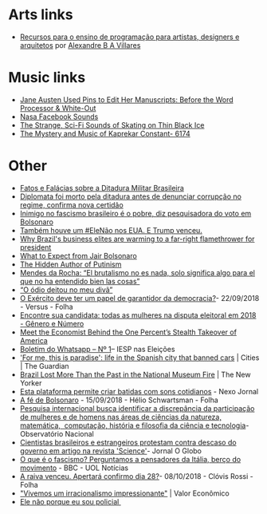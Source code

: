# Arts links

* [Recursos para o ensino de programação para artistas, designers e arquitetos](https://gumroad.com/l/LrVZ) por [Alexandre B A Villares](https://github.com/villares)


# Music links

* [Jane Austen Used Pins to Edit Her Manuscripts: Before the Word Processor & White-Out](http://www.openculture.com/2018/02/jane-austen-used-pins-to-edit-her-manuscripts-before-the-word-processor-white-out.html)
* [Nasa Facebook Sounds](https://www.facebook.com/sound/collection?soundCollectionTab=sound_effects&search=NASA)
* [The Strange, Sci-Fi Sounds of Skating on Thin Black Ice](http://www.openculture.com/2018/02/the-strange-sci-fi-sounds-of-skating-on-thin-black-ice.html)
* [The Mystery and Music of Kaprekar Constant- 6174](http://arabale.com/blog/2014/4/29/the-mystery-and-music-of-kaprekar-constant-6174)


# Other

* [Fatos e Falácias sobre a Ditadura Militar Brasileira](https://medium.com/@leorossatto/fatos-e-fal%C3%A1cias-sobre-a-ditadura-militar-brasileira-2be306ee49f5)
* [Diplomata foi morto pela ditadura antes de denunciar corrupção no regime, confirma nova certidão](https://epoca.globo.com/diplomata-foi-morto-pela-ditadura-antes-de-denunciar-corrupcao-no-regime-confirma-nova-certidao-23089585)
* [Inimigo no fascismo brasileiro é o pobre, diz pesquisadora do voto em Bolsonaro](http://br.rfi.fr/brasil/20180918-inimigo-no-fascismo-brasileiro-e-o-pobre-diz-pesquisadora-do-voto-em-bolsonaro)
* [Também houve um #EleNão nos EUA. E Trump venceu.](https://theintercept.com/2018/09/26/ele-nao-trump-bolsonaro/)
* [Why Brazil's business elites are warming to a far-right flamethrower for president](https://www.reuters.com/article/us-brazil-elections-markets-analysis/why-brazils-business-elites-are-warming-to-a-far-right-flamethrower-for-president-idUSKCN1MB1H2)
* [What to Expect from Jair Bolsonaro](https://www.americasquarterly.org/content/what-expect-jair-bolsonaro)
* [The Hidden Author of Putinism](https://www.theatlantic.com/international/archive/2014/11/hidden-author-putinism-russia-vladislav-surkov/382489/)
* [Mendes da Rocha: “El brutalismo no es nada, solo significa algo para el que no ha entendido bien las cosas”](https://elpais.com/elpais/2018/10/08/icon_design/1539001730_157977.html)
* [“O ódio deitou no meu divã”](https://brasil.elpais.com/brasil/2018/10/10/politica/1539207771_563062.html)
* [O Exército deve ter um papel de garantidor da democracia?](https://www1.folha.uol.com.br/colunas/versus/2018/09/o-exercito-deve-ter-um-papel-de-garantidor-da-democracia.shtml)- 22/09/2018 - Versus - Folha
* [Encontre sua candidata: todas as mulheres na disputa eleitoral em 2018 - Gênero e Número](http://www.generonumero.media/encontre-sua-candidata-todas-as-mulheres-na-disputa-eleitoral-em-2018/)
* [Meet the Economist Behind the One Percent’s Stealth Takeover of America](https://www.ineteconomics.org/perspectives/blog/meet-the-economist-behind-the-one-percents-stealth-takeover-of-america)
* [Boletim do Whatsapp – Nº 1](http://iespnaseleicoes.com.br/boletim-do-whatsapp-no-1/)– IESP nas Eleições
* ['For me, this is paradise': life in the Spanish city that banned cars](https://www.theguardian.com/cities/2018/sep/18/paradise-life-spanish-city-banned-cars-pontevedra) | Cities | The Guardian
* [Brazil Lost More Than the Past in the National Museum Fire](https://www.newyorker.com/news/dispatch/brazil-lost-more-than-the-past-in-the-national-museum-fire) | The New Yorker
* [Esta plataforma permite criar batidas com sons cotidianos](https://www.nexojornal.com.br/expresso/2018/09/15/Esta-plataforma-permite-criar-batidas-com-sons-cotidianos) - Nexo Jornal
* [A fé de Bolsonaro](https://www1.folha.uol.com.br/colunas/helioschwartsman/2018/09/a-fe-de-bolsonaro.shtml) - 15/09/2018 - Hélio Schwartsman - Folha
* [Pesquisa internacional busca identificar a discrepância da participação de mulheres e de homens nas áreas de ciências da natureza, matemática,  computação, história e filosofia da ciência e tecnologia](http://www.on.br/index.php/pt-br/ultimas-noticias/424-pesquisa-genero-ciencias.html)- Observatório Nacional
* [Cientistas brasileiros e estrangeiros protestam contra descaso do governo em artigo na revista 'Science'](https://oglobo.globo.com/sociedade/cientistas-brasileiros-estrangeiros-protestam-contra-descaso-do-governo-em-artigo-na-revista-science-23105156)- Jornal O Globo
* [O que é o fascismo? Perguntamos a pensadores da Itália, berço do movimento](https://noticias.uol.com.br/ultimas-noticias/bbc/2018/10/04/fascismo-italia.htm) - BBC - UOL Notícias
* [A raiva venceu. Apertará confirmo dia 28?](https://www1.folha.uol.com.br/colunas/clovisrossi/2018/10/a-raiva-venceu-apertara-confirmo-dia-28.shtml)- 08/10/2018 - Clóvis Rossi - Folha
* ["Vivemos um irracionalismo impressionante"](https://www.valor.com.br/politica/5900813/vivemos-um-irracionalismo-impressionante) | Valor Econômico
* [Ele não porque eu sou policial ](http://www.justificando.com/2018/10/09/ele-nao-porque-eu-sou-policial/)
